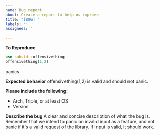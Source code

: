 ```yaml
---
name: Bug report
about: Create a report to help us improve
title: "[BUG] "
labels: ''
assignees: ''

---
```


**To Reproduce**
```rs
use substd::offensivething
offensivething(1,2)
```
panics

**Expected behavior**
offensivething(1,2) is valid and should not panic. 

**Please include the following:**
 - Arch, Triple, or at least OS
 - Version

**Describe the bug**
A clear and concise description of what the bug is. Remember that we intend to panic on invalid input as a feature, and not panic if it's a valid request of the library. If input is valid, it should work.
